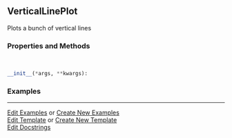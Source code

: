 ## <a id="McUtils.Plots.Plots.VerticalLinePlot">VerticalLinePlot</a>
Plots a bunch of vertical lines

### Properties and Methods
<a id="McUtils.Plots.Plots.VerticalLinePlot.__init__" class="docs-object-method">&nbsp;</a>
```python
__init__(*args, **kwargs): 
```

### Examples




___

[Edit Examples](https://github.com/McCoyGroup/McUtils/edit/edit/ci/examples/ci/docs/McUtils/Plots/Plots/VerticalLinePlot.md) or 
[Create New Examples](https://github.com/McCoyGroup/McUtils/new/edit/?filename=ci/examples/ci/docs/McUtils/Plots/Plots/VerticalLinePlot.md) <br/>
[Edit Template](https://github.com/McCoyGroup/McUtils/edit/edit/ci/docs/ci/docs/McUtils/Plots/Plots/VerticalLinePlot.md) or 
[Create New Template](https://github.com/McCoyGroup/McUtils/new/edit/?filename=ci/docs/templates/ci/docs/McUtils/Plots/Plots/VerticalLinePlot.md) <br/>
[Edit Docstrings](https://github.com/McCoyGroup/McUtils/edit/edit/McUtils/Plots/Plots.py?message=Update%20Docs)